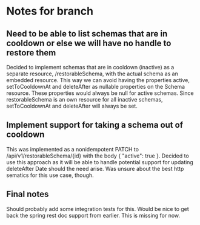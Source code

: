 # Notes for branch

## Need to be able to list schemas that are in cooldown or else we will have no handle to restore them
Decided to implement schemas that are in cooldown (inactive) as a separate resource, /restorableSchema, with the actual 
schema as an embedded resource. This way we can avoid having the properties active, setToCooldownAt and deleteAfter
as nullable properties on the Schema resource. These properties would always be null for active schemas. Since
restorableSchema is an own resource for all inactive schemas, setToCooldownAt and deleteAfter will always be set.

## Implement support for taking a schema out of cooldown 
This was implemented as a nonidempotent PATCH to /api/v1/restorableSchema/{id} with the body { "active": true }.
Decided to use this approach as it will be able to handle potential support for updating deleteAfter Date should the
need arise. Was unsure about the best http sematics for this use case, though.

## Final notes
Should probably add some integration tests for this. Would be nice to get back the spring rest doc support from earlier. 
This is missing for now.